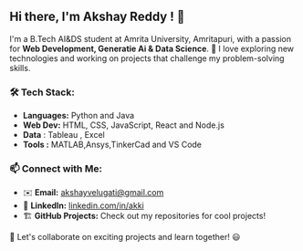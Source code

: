 ## Hi there, I'm Akshay Reddy ! 👋

I'm a B.Tech AI&DS student at Amrita University, Amritapuri, with a passion for **Web Development, Generatie Ai & Data Science**. 🚀 I love exploring new technologies and working on projects that challenge my problem-solving skills. 

### 🛠️ Tech Stack:
- **Languages:** Python and Java
- **Web Dev:** HTML, CSS, JavaScript, React and Node.js
- **Data** : Tableau , Excel 
- **Tools :** MATLAB,Ansys,TinkerCad and VS Code 

### 📫 Connect with Me:
- ✉️ **Email:** akshayvelugati@gmail.com
- 💼 **LinkedIn:** [linkedin.com/in/akki]( www.linkedin.com/in/akshay-reddy-26a724287) 
- 🏗️ **GitHub Projects:** Check out my repositories for cool projects!

🚀 Let's collaborate on exciting projects and learn together! 😃
